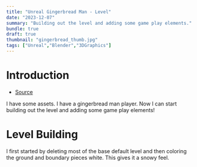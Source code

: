 ```yaml
---
title: "Unreal Gingerbread Man - Level"
date: "2023-12-07"
summary: "Building out the level and adding some game play elements."
bundle: true
draft: true
thumbnail: "gingerbread_thumb.jpg"
tags: ["Unreal","Blender","3DGraphics"]
---
```

# Introduction
- [Source](https://github.com/Corey255A1/Unreal-GingerbreadMan/)  

I have some assets. I have a gingerbread man player. Now I can start building out the level and adding some game play elements!

# Level Building
I first started by deleting most of the base default level and then coloring the ground and boundary pieces white. This gives it a snowy feel.

